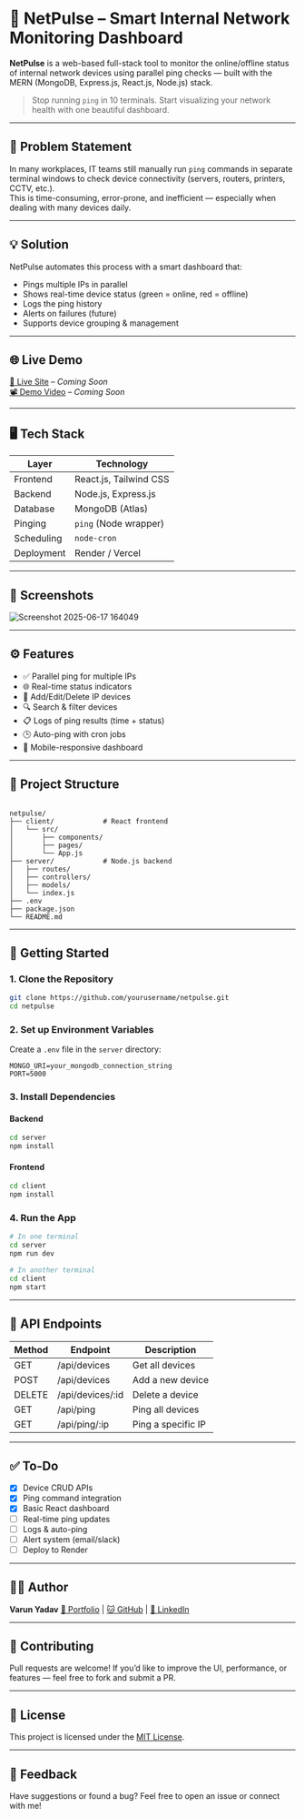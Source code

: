 # 🔌 NetPulse – Smart Internal Network Monitoring Dashboard

**NetPulse** is a web-based full-stack tool to monitor the online/offline status of internal network devices using parallel ping checks — built with the MERN (MongoDB, Express.js, React.js, Node.js) stack.

> Stop running `ping` in 10 terminals. Start visualizing your network health with one beautiful dashboard.

---

## 🧠 Problem Statement

In many workplaces, IT teams still manually run `ping` commands in separate terminal windows to check device connectivity (servers, routers, printers, CCTV, etc.).  
This is time-consuming, error-prone, and inefficient — especially when dealing with many devices daily.

---

## 💡 Solution

NetPulse automates this process with a smart dashboard that:
- Pings multiple IPs in parallel
- Shows real-time device status (green = online, red = offline)
- Logs the ping history
- Alerts on failures (future)
- Supports device grouping & management

---

## 🌐 Live Demo

[🔗 Live Site](#) – *Coming Soon*  
[📽 Demo Video](#) – *Coming Soon*

---

## 🖥️ Tech Stack

| Layer         | Technology         |
|---------------|--------------------|
| Frontend      | React.js, Tailwind CSS |
| Backend       | Node.js, Express.js |
| Database      | MongoDB (Atlas)     |
| Pinging       | `ping` (Node wrapper) |
| Scheduling    | `node-cron`         |
| Deployment    | Render / Vercel     |

---

## 📸 Screenshots

![Screenshot 2025-06-17 164049](https://github.com/user-attachments/assets/23c678cd-b527-411a-8631-2cbed3dcdeb7)

---

## ⚙️ Features

- ✅ Parallel ping for multiple IPs
- 🌐 Real-time status indicators
- 📝 Add/Edit/Delete IP devices
- 🔍 Search & filter devices
- 📋 Logs of ping results (time + status)
- 🕒 Auto-ping with cron jobs
- 📱 Mobile-responsive dashboard

---

## 📁 Project Structure

```

netpulse/
├── client/            # React frontend
│   └── src/
│       ├── components/
│       ├── pages/
│       └── App.js
├── server/            # Node.js backend
│   ├── routes/
│   ├── controllers/
│   ├── models/
│   └── index.js
├── .env
├── package.json
└── README.md

````

---

## 🚀 Getting Started

### 1. Clone the Repository

```bash
git clone https://github.com/yourusername/netpulse.git
cd netpulse
````

### 2. Set up Environment Variables

Create a `.env` file in the `server` directory:

```env
MONGO_URI=your_mongodb_connection_string
PORT=5000
```

### 3. Install Dependencies

#### Backend

```bash
cd server
npm install
```

#### Frontend

```bash
cd client
npm install
```

### 4. Run the App

```bash
# In one terminal
cd server
npm run dev

# In another terminal
cd client
npm start
```

---

## 📡 API Endpoints

| Method | Endpoint          | Description        |
| ------ | ----------------- | ------------------ |
| GET    | /api/devices      | Get all devices    |
| POST   | /api/devices      | Add a new device   |
| DELETE | /api/devices/\:id | Delete a device    |
| GET    | /api/ping         | Ping all devices   |
| GET    | /api/ping/\:ip    | Ping a specific IP |

---

## ✅ To-Do

* [x] Device CRUD APIs
* [x] Ping command integration
* [x] Basic React dashboard
* [ ] Real-time ping updates
* [ ] Logs & auto-ping
* [ ] Alert system (email/slack)
* [ ] Deploy to Render

---

## 🙋‍♂️ Author

**Varun Yadav**
[🔗 Portfolio](#) | [🐱 GitHub](https://github.com/alphavarun2603) | [💼 LinkedIn](https://linkedin.com/in/alphavarun2603)

---

## 🤝 Contributing

Pull requests are welcome! If you’d like to improve the UI, performance, or features — feel free to fork and submit a PR.

---

## 📜 License

This project is licensed under the [MIT License](LICENSE).

---

## 💬 Feedback

Have suggestions or found a bug?
Feel free to open an issue or connect with me!
